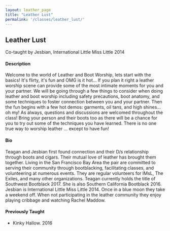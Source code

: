 ```yaml
---
layout: leather_page
title: "Leather Lust"
permalink: '/classes/leather_lust/'
---
```


## Leather Lust

Co-taught by Jesbian, International Little Miss Little 2014

#### Description
Welcome to the world of Leather and Boot Worship, lets start with the basics! It's flirty, it's fun and OMG is it hot...
If you plan it right a leather worship scene can provide some of the most intimate moments for you and your partner. We will be going through a few things to consider when doing leather and boot worship including safety precautions, boot anatomy, and some techniques to foster connection between you and your partner. Then the fun begins with a few hot demos: garments, oil tans, and high shines... oh my! As always, questions and discussions are welcomed throughout the class! Bring your person and their boots too as there will be a chance for you to try out some of the techniques you have learned. There is no one true way to worship leather ... except to have fun!

#### Bio
Teagan and Jesbian first found connection and their D/s relationship through boots and cigars. Their mutual love of leather has brought them together. Living in the San Francisco Bay Area the pair are committed to serving their community through bootblacking, facilitating classes, and volunteering at numerous events. They are regular volunteers for IMsL, The Exiles, and many other organizations. Teagan currently holds the title of Southwest Bootblack 2017. She is also Southern California Bootblack 2016. Jesbian is International Little Miss Little 2014. Once in a blue moon they take a weekend off. When not participating in the leather community they enjoy playing cribbage and watching Rachel Maddow.

#### Previously Taught
- Kinky Hallow. 2016
